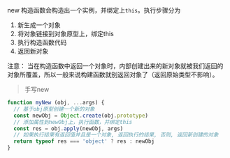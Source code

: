 new 构造函数会构造出一个实例，并绑定上`this`。执行步骤分为

1. 新生成一个对象
2. 将对象链接到对象原型上，绑定this
3. 执行构造函数代码
4. 返回新对象

注意： 当在构造函数中返回一个对象时，内部创建出来的新对象就被我们返回的对象所覆盖，所以一般来说构建函数就别返回对象了（返回原始类型不影响）。

> 手写new
``` js
function myNew (obj, ...args) {
  // 基于obj原型创建一个新的对象
  const newObj = Object.create(obj.prototype)
  // 添加属性到newObj上，执行函数，并绑定this
  const res = obj.apply(newObj, args)
  // 如果执行结果有返回值并且是一个对象, 返回执行的结果, 否则, 返回新创建的对象
  return typeof res === 'object' ? res : newObj
}
```